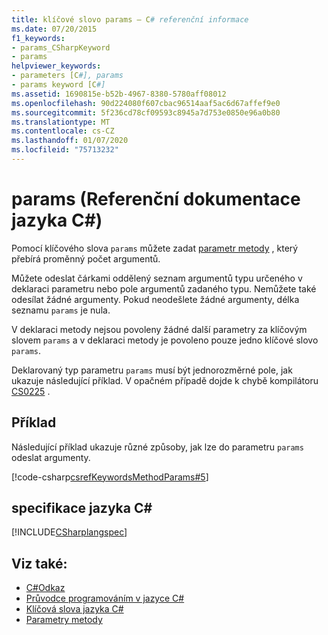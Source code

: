 ```yaml
---
title: klíčové slovo params – C# referenční informace
ms.date: 07/20/2015
f1_keywords:
- params_CSharpKeyword
- params
helpviewer_keywords:
- parameters [C#], params
- params keyword [C#]
ms.assetid: 1690815e-b52b-4967-8380-5780aff08012
ms.openlocfilehash: 90d224080f607cbac96514aaf5ac6d67affef9e0
ms.sourcegitcommit: 5f236cd78cf09593c8945a7d753e0850e96a0b80
ms.translationtype: MT
ms.contentlocale: cs-CZ
ms.lasthandoff: 01/07/2020
ms.locfileid: "75713232"
---
```

# <a name="params-c-reference"></a>params (Referenční dokumentace jazyka C#)

Pomocí klíčového slova `params` můžete zadat [parametr metody](method-parameters.md) , který přebírá proměnný počet argumentů.

Můžete odeslat čárkami oddělený seznam argumentů typu určeného v deklaraci parametru nebo pole argumentů zadaného typu. Nemůžete také odesílat žádné argumenty. Pokud neodešlete žádné argumenty, délka seznamu `params` je nula.

V deklaraci metody nejsou povoleny žádné další parametry za klíčovým slovem `params` a v deklaraci metody je povoleno pouze jedno klíčové slovo `params`.

Deklarovaný typ parametru `params` musí být jednorozměrné pole, jak ukazuje následující příklad. V opačném případě dojde k chybě kompilátoru [CS0225](../../misc/cs0225.md) .

## <a name="example"></a>Příklad

Následující příklad ukazuje různé způsoby, jak lze do parametru `params` odeslat argumenty.

[!code-csharp[csrefKeywordsMethodParams#5](~/samples/snippets/csharp/VS_Snippets_VBCSharp/csrefKeywordsMethodParams/CS/csrefKeywordsMethodParams.cs#5)] 

## <a name="c-language-specification"></a>specifikace jazyka C#

[!INCLUDE[CSharplangspec](~/includes/csharplangspec-md.md)]

## <a name="see-also"></a>Viz také:

- [C#Odkaz](../index.md)
- [Průvodce programováním v jazyce C#](../../programming-guide/index.md)
- [Klíčová slova jazyka C#](index.md)
- [Parametry metody](method-parameters.md)
